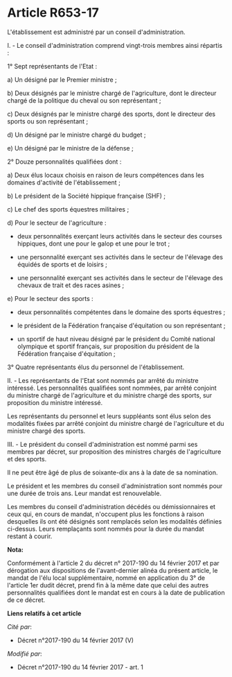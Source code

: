 # Article R653-17

L'établissement est administré par un conseil d'administration. 

I. - Le conseil d'administration comprend vingt-trois membres ainsi répartis : 

1° Sept représentants de l'Etat : 

a) Un désigné par le Premier ministre ; 

b) Deux désignés par le ministre chargé de l'agriculture, dont le directeur chargé de la politique du cheval ou son
représentant ; 

c) Deux désignés par le ministre chargé des sports, dont le directeur des sports ou son représentant ; 

d) Un désigné par le ministre chargé du budget ; 

e) Un désigné par le ministre de la défense ; 

2° Douze personnalités qualifiées dont : 

a) Deux élus locaux choisis en raison de leurs compétences dans les domaines d'activité de l'établissement ; 

b) Le président de la Société hippique française (SHF) ; 

c) Le chef des sports équestres militaires ; 

d) Pour le secteur de l'agriculture : 

- deux personnalités exerçant leurs activités dans le secteur des courses hippiques, dont une pour le galop et une pour le
trot ; 

- une personnalité exerçant ses activités dans le secteur de l'élevage des équidés de sports et de loisirs ; 

- une personnalité exerçant ses activités dans le secteur de l'élevage des chevaux de trait et des races asines ; 

e) Pour le secteur des sports : 

- deux personnalités compétentes dans le domaine des sports équestres ; 

- le président de la Fédération française d'équitation ou son représentant ; 

- un sportif de haut niveau désigné par le président du Comité national olympique et sportif français, sur proposition du
président de la Fédération française d'équitation ; 

3° Quatre représentants élus du personnel de l'établissement. 

II. - Les représentants de l'Etat sont nommés par arrêté du ministre intéressé. Les personnalités qualifiées sont nommées,
par arrêté conjoint du ministre chargé de l'agriculture et du ministre chargé des sports, sur proposition du ministre
intéressé. 

Les représentants du personnel et leurs suppléants sont élus selon des modalités fixées par arrêté conjoint du ministre
chargé de l'agriculture et du ministre chargé des sports. 

III. - Le président du conseil d'administration est nommé parmi ses membres par décret, sur proposition des ministres chargés
de l'agriculture et des sports. 

Il ne peut être âgé de plus de soixante-dix ans à la date de sa nomination. 

Le président et les membres du conseil d'administration sont nommés pour une durée de trois ans. Leur mandat est
renouvelable. 

Les membres du conseil d'administration décédés ou démissionnaires et ceux qui, en cours de mandat, n'occupent plus les
fonctions à raison desquelles ils ont été désignés sont remplacés selon les modalités définies ci-dessus. Leurs remplaçants
sont nommés pour la durée du mandat restant à courir.

**Nota:**

Conformément à l'article 2 du décret n° 2017-190 du 14 février 2017 et par dérogation aux  dispositions de l'avant-dernier
alinéa du présent article, le mandat de l'élu local supplémentaire, nommé en application du 3° de l'article 1er dudit décret,
prend fin à la même date que celui des autres  personnalités qualifiées dont le mandat est en cours à la date de  publication
de ce décret.

**Liens relatifs à cet article**

_Cité par_:

  - Décret n°2017-190 du 14 février 2017 (V)

_Modifié par_:

  - Décret n°2017-190 du 14 février 2017 - art. 1
